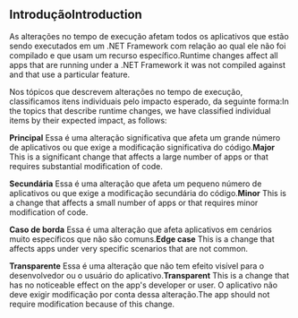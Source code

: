 ## <a name="introduction"></a><span data-ttu-id="14829-101">Introdução</span><span class="sxs-lookup"><span data-stu-id="14829-101">Introduction</span></span>
<span data-ttu-id="14829-102">As alterações no tempo de execução afetam todos os aplicativos que estão sendo executados em um .NET Framework com relação ao qual ele não foi compilado e que usam um recurso específico.</span><span class="sxs-lookup"><span data-stu-id="14829-102">Runtime changes affect all apps that are running under a .NET Framework it was not compiled against and that use a particular feature.</span></span>

<span data-ttu-id="14829-103">Nos tópicos que descrevem alterações no tempo de execução, classificamos itens individuais pelo impacto esperado, da seguinte forma:</span><span class="sxs-lookup"><span data-stu-id="14829-103">In the topics that describe runtime changes, we have classified individual items by their expected impact, as follows:</span></span>

<span data-ttu-id="14829-104">**Principal** Essa é uma alteração significativa que afeta um grande número de aplicativos ou que exige a modificação significativa do código.</span><span class="sxs-lookup"><span data-stu-id="14829-104">**Major** This is a significant change that affects a large number of apps or that requires substantial modification of code.</span></span>

<span data-ttu-id="14829-105">**Secundária** Essa é uma alteração que afeta um pequeno número de aplicativos ou que exige a modificação secundária do código.</span><span class="sxs-lookup"><span data-stu-id="14829-105">**Minor** This is a change that affects a small number of apps or that requires minor modification of code.</span></span>

<span data-ttu-id="14829-106">**Caso de borda** Essa é uma alteração que afeta aplicativos em cenários muito específicos que não são comuns.</span><span class="sxs-lookup"><span data-stu-id="14829-106">**Edge case** This is a change that affects apps under very specific scenarios that are not common.</span></span>

<span data-ttu-id="14829-107">**Transparente** Essa é uma alteração que não tem efeito visível para o desenvolvedor ou o usuário do aplicativo.</span><span class="sxs-lookup"><span data-stu-id="14829-107">**Transparent** This is a change that has no noticeable effect on the app's developer or user.</span></span> <span data-ttu-id="14829-108">O aplicativo não deve exigir modificação por conta dessa alteração.</span><span class="sxs-lookup"><span data-stu-id="14829-108">The app should not require modification because of this change.</span></span>
